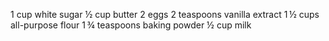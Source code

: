 1 cup white sugar
½ cup butter
2 eggs 
2 teaspoons vanilla extract
1 ½ cups all-purpose flour 
1 ¾ teaspoons baking powder
½ cup milk